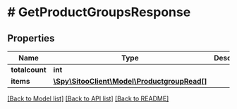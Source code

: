 # # GetProductGroupsResponse

## Properties

Name | Type | Description | Notes
------------ | ------------- | ------------- | -------------
**totalcount** | **int** |  |
**items** | [**\Spy\SitooClient\Model\ProductgroupRead[]**](ProductgroupRead.md) |  |

[[Back to Model list]](../../README.md#models) [[Back to API list]](../../README.md#endpoints) [[Back to README]](../../README.md)
